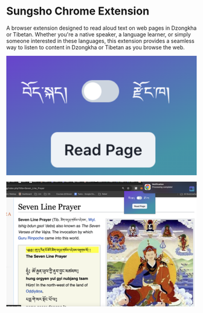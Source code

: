 # Sungsho Chrome Extension

A browser extension designed to read aloud text on web pages in Dzongkha or Tibetan. Whether you're a native speaker, a language learner, or simply someone interested in these languages, this extension provides a seamless way to listen to content in Dzongkha or Tibetan as you browse the web.

![Panel](sungsho_panel.png)

![Demo](sungsho.png)
